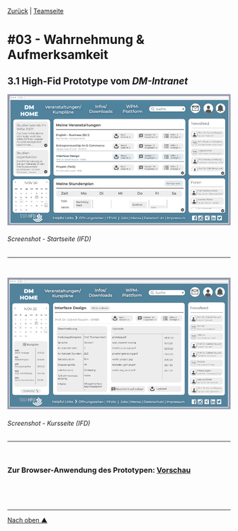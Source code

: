 [Zurück](https://github.com/milena-sagert/IFD-WiSe20-21) | [Teamseite](https://webuser.hs-furtwangen.de/~rag/lehre/WiSe20-21/IFD/Kursinhalt/Team/)
# #03 - Wahrnehmung & Aufmerksamkeit 
## 3.1 High-Fid Prototype vom *DM-Intranet*

![GUI](img/GUI-1.png "GUI - Startseite")
###### Screenshot - Startseite (IFD)
---


&nbsp;

![GUI](img/GUI-2.png "GUI - Kursseite")
###### Screenshot - Kursseite (IFD)
---


&nbsp;


### Zur Browser-Anwendung des Prototypen: [Vorschau](https://pr.to/LSR7DH/)


&nbsp;

&nbsp;


---
[Nach oben &#x25B2;](#top)

